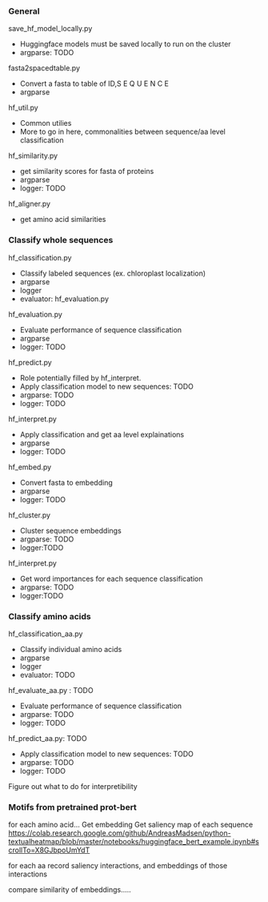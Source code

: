 
### General
save_hf_model_locally.py

 - Huggingface models must be saved locally to run on the cluster
 - argparse: TODO

fasta2spacedtable.py
 
 - Convert a fasta to table of ID,S E Q U E N C E 
 - argparse


hf_util.py
 - Common utilies
 - More to go in here, commonalities between sequence/aa level classification

hf_similarity.py
 - get similarity scores for fasta of proteins
 - argparse
 - logger: TODO

hf_aligner.py
 - get amino acid similarities 

 

### Classify whole sequences
hf_classification.py

 - Classify labeled sequences (ex. chloroplast localization) 
 - argparse
 - logger
 - evaluator: hf_evaluation.py

hf_evaluation.py 

 - Evaluate performance of sequence classification
 - argparse
 - logger: TODO

hf_predict.py
 - Role potentially filled by hf_interpret. 
 - Apply classification model to new sequences: TODO
 - argparse: TODO
 - logger: TODO

hf_interpret.py
 - Apply classification and get aa level explainations
 - argparse
 - logger: TODO

hf_embed.py       

 - Convert fasta to embedding 
 - argparse
 - logger: TODO


hf_cluster.py     

 - Cluster sequence embeddings
 - argparse: TODO
 - logger:TODO


hf_interpret.py

 - Get word importances for each sequence classification
 - argparse: TODO
 - logger:TODO


### Classify amino acids

hf_classification_aa.py
 - Classify individual amino acids
 - argparse
 - logger
 - evaluator: TODO

hf_evaluate_aa.py : TODO
 - Evaluate performance of sequence classification
 - argparse: TODO
 - logger: TODO

hf_predict_aa.py: TODO

 - Apply classification model to new sequences: TODO
 - argparse: TODO
 - logger: TODO




Figure out what to do for interpretibility

### Motifs from pretrained prot-bert

for each amino acid...
Get embedding
Get saliency map of each sequence 
https://colab.research.google.com/github/AndreasMadsen/python-textualheatmap/blob/master/notebooks/huggingface_bert_example.ipynb#scrollTo=X8GJbpoUmYdT

for each aa record saliency interactions, and embeddings of those interactions

compare similarity of embeddings.....










